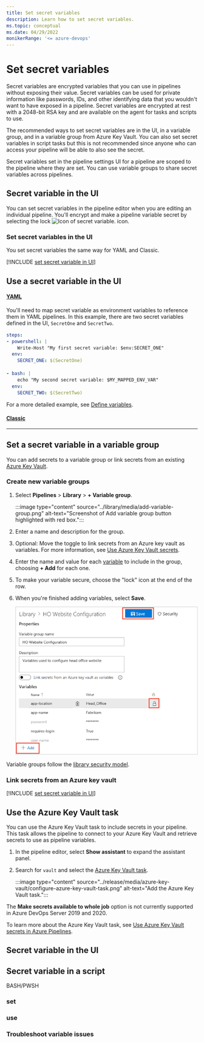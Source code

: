 ```yaml
---
title: Set secret variables
description: Learn how to set secret variables.
ms.topic: conceptual
ms.date: 04/29/2022
monikerRange: '<= azure-devops'
---
```


# Set secret variables

Secret variables are encrypted variables that you can use in pipelines without exposing their value. Secret variables can be used for private information like passwords, IDs, and other identifying data that you wouldn't want to have exposed in a pipeline. Secret variables are encrypted at rest with a 2048-bit RSA key and are available on the agent for tasks and scripts to use. 

The recommended ways to set secret variables are in the UI, in a variable group, and in a variable group from Azure Key Vault. You can also set secret variables in script tasks but this is not recommended since anyone who can access your pipeline will be able to also see the secret.

Secret variables set in the pipeline settings UI for a pipeline are scoped to the pipeline where they are set. You can use variable groups to share secret variables across pipelines. 

## Secret variable in the UI

You can set secret variables in the pipeline editor when you are editing an individual pipeline. You'll encrypt and make a pipeline variable secret by selecting the lock ![Icon of secret variable.](../media/variables/secret-variable-icon.png) icon. 

### Set secret variables in the UI

You set secret variables the same way for YAML and Classic. 

[!INCLUDE [set secret variable in UI](includes/set-secrets.md)]

## Use a secret variable in the UI

#### [YAML](#tab/yaml/)

You'll need to map secret variable as environment variables to reference them in YAML pipelines. In this example, there are two secret variables defined in the UI, `SecretOne` and `SecretTwo`. 

```yml
steps:
- powershell: |
    Write-Host "My first secret variable: $env:SECRET_ONE"
  env:
    SECRET_ONE: $(SecretOne) 

- bash: |
    echo "My second secret variable: $MY_MAPPED_ENV_VAR"
  env:
    SECRET_TWO: $(SecretTwo) 
```

For a more detailed example, see [Define variables](variables.md#secret-variables).


#### [Classic](#tab/classic/)


---

## Set a secret variable in a variable group

You can add secrets to a variable group or link secrets from an existing [Azure Key Vault](/azure/key-vault/general/basic-concepts). 

### Create new variable groups 

1. Select **Pipelines** > **Library** > **+ Variable group**.

   :::image type="content" source="../library/media/add-variable-group.png" alt-text="Screenshot of Add variable group button highlighted with red box.":::

1. Enter a name and description for the group.

1. Optional: Move the toggle to link secrets from an Azure key vault as variables. For more information, see [Use Azure Key Vault secrets](../release/azure-key-vault.md).

1. Enter the name and value for each [variable](../release/variables.md#custom-variables) to include in the group, choosing **+ Add** for each one. 

1. To make your variable secure, choose the "lock" icon at the end of the row.

1. When you're finished adding variables, select **Save**.

   ![Screenshot of saving a variable group.](../library/media/save-variable-group.png)

Variable groups follow the [library security model](../library/index.md#library-security).

### Link secrets from an Azure key vault

[!INCLUDE [set secret variable in UI](includes/variable-groups-link-secrets.md)]


## Use the Azure Key Vault task

You can use the Azure Key Vault task to include secrets in your pipeline. This task allows the pipeline to connect to your Azure Key Vault and retrieve secrets to use as pipeline variables.

1. In the pipeline editor, select **Show assistant** to expand the assistant panel. 

1. Search for `vault` and select the [Azure Key Vault task](../tasks/deploy/azure-key-vault.md). 

    :::image type="content" source="../release/media/azure-key-vault/configure-azure-key-vault-task.png" alt-text="Add the Azure Key Vault task.":::
 
The **Make secrets available to whole job** option is not currently supported in Azure DevOps Server 2019 and 2020.

To learn more about the Azure Key Vault task, see [Use Azure Key Vault secrets in Azure Pipelines](../release/azure-key-vault.md). 
 
## Secret variable in the UI

## Secret variable in a script

BASH/PWSH

### set

### use

### Troubleshoot variable issues

